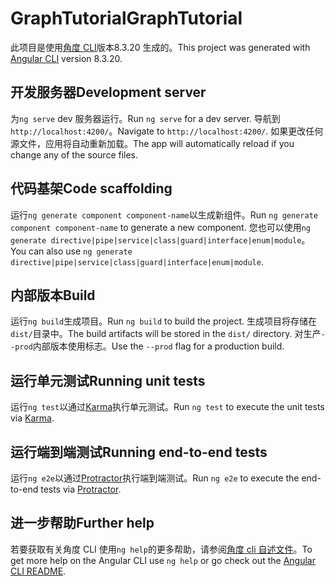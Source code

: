 # <a name="graphtutorial"></a><span data-ttu-id="b5461-101">GraphTutorial</span><span class="sxs-lookup"><span data-stu-id="b5461-101">GraphTutorial</span></span>

<span data-ttu-id="b5461-102">此项目是使用[角度 CLI](https://github.com/angular/angular-cli)版本8.3.20 生成的。</span><span class="sxs-lookup"><span data-stu-id="b5461-102">This project was generated with [Angular CLI](https://github.com/angular/angular-cli) version 8.3.20.</span></span>

## <a name="development-server"></a><span data-ttu-id="b5461-103">开发服务器</span><span class="sxs-lookup"><span data-stu-id="b5461-103">Development server</span></span>

<span data-ttu-id="b5461-104">为`ng serve` dev 服务器运行。</span><span class="sxs-lookup"><span data-stu-id="b5461-104">Run `ng serve` for a dev server.</span></span> <span data-ttu-id="b5461-105">导航到 `http://localhost:4200/`。</span><span class="sxs-lookup"><span data-stu-id="b5461-105">Navigate to `http://localhost:4200/`.</span></span> <span data-ttu-id="b5461-106">如果更改任何源文件，应用将自动重新加载。</span><span class="sxs-lookup"><span data-stu-id="b5461-106">The app will automatically reload if you change any of the source files.</span></span>

## <a name="code-scaffolding"></a><span data-ttu-id="b5461-107">代码基架</span><span class="sxs-lookup"><span data-stu-id="b5461-107">Code scaffolding</span></span>

<span data-ttu-id="b5461-108">运行`ng generate component component-name`以生成新组件。</span><span class="sxs-lookup"><span data-stu-id="b5461-108">Run `ng generate component component-name` to generate a new component.</span></span> <span data-ttu-id="b5461-109">您也可以使用`ng generate directive|pipe|service|class|guard|interface|enum|module`。</span><span class="sxs-lookup"><span data-stu-id="b5461-109">You can also use `ng generate directive|pipe|service|class|guard|interface|enum|module`.</span></span>

## <a name="build"></a><span data-ttu-id="b5461-110">内部版本</span><span class="sxs-lookup"><span data-stu-id="b5461-110">Build</span></span>

<span data-ttu-id="b5461-111">运行`ng build`生成项目。</span><span class="sxs-lookup"><span data-stu-id="b5461-111">Run `ng build` to build the project.</span></span> <span data-ttu-id="b5461-112">生成项目将存储在`dist/`目录中。</span><span class="sxs-lookup"><span data-stu-id="b5461-112">The build artifacts will be stored in the `dist/` directory.</span></span> <span data-ttu-id="b5461-113">对生产`--prod`内部版本使用标志。</span><span class="sxs-lookup"><span data-stu-id="b5461-113">Use the `--prod` flag for a production build.</span></span>

## <a name="running-unit-tests"></a><span data-ttu-id="b5461-114">运行单元测试</span><span class="sxs-lookup"><span data-stu-id="b5461-114">Running unit tests</span></span>

<span data-ttu-id="b5461-115">运行`ng test`以通过[Karma](https://karma-runner.github.io)执行单元测试。</span><span class="sxs-lookup"><span data-stu-id="b5461-115">Run `ng test` to execute the unit tests via [Karma](https://karma-runner.github.io).</span></span>

## <a name="running-end-to-end-tests"></a><span data-ttu-id="b5461-116">运行端到端测试</span><span class="sxs-lookup"><span data-stu-id="b5461-116">Running end-to-end tests</span></span>

<span data-ttu-id="b5461-117">运行`ng e2e`以通过[Protractor](http://www.protractortest.org/)执行端到端测试。</span><span class="sxs-lookup"><span data-stu-id="b5461-117">Run `ng e2e` to execute the end-to-end tests via [Protractor](http://www.protractortest.org/).</span></span>

## <a name="further-help"></a><span data-ttu-id="b5461-118">进一步帮助</span><span class="sxs-lookup"><span data-stu-id="b5461-118">Further help</span></span>

<span data-ttu-id="b5461-119">若要获取有关角度 CLI 使用`ng help`的更多帮助，请参阅[角度 cli 自述文件](https://github.com/angular/angular-cli/blob/master/README.md)。</span><span class="sxs-lookup"><span data-stu-id="b5461-119">To get more help on the Angular CLI use `ng help` or go check out the [Angular CLI README](https://github.com/angular/angular-cli/blob/master/README.md).</span></span>
